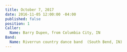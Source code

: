 ```yaml
---
title: October 7, 2017
date: 2016-11-05 12:00:00 -04:00
published: false
position: 1
Caller:
  Name: Barry Dupen, from Columbia City, IN
Band:
  Name: Riverrun country dance band  (South Bend, IN)
---
```


